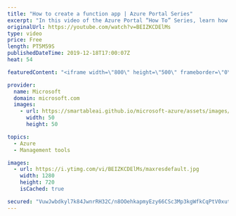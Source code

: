 ```yaml
---
title: "How to create a function app | Azure Portal Series"
excerpt: "In this video of the Azure Portal “How To” Series, learn how to create a function app using the Azure Portal.    Try out these features in the Azure portal: https://portal.azure.com   Keep connected on Twitter: https://twitter.com/AzurePortal   And make sure to keep an eye on our Azure Portal \"How to\""
originalUrl: https://youtube.com/watch?v=BEIZKCDElMs
type: video
price: Free
length: PT5M59S
publishedDateTime: 2019-12-18T17:00:07Z
heat: 54

featuredContent: "<iframe width=\"800\" height=\"500\" frameborder=\"0\" src=\"https://www.youtube.com/embed/BEIZKCDElMs\" allow=\"accelerometer; autoplay; encrypted-media; gyroscope; picture-in-picture\" allowfullscreen></iframe>"

provider:
  name: Microsoft
  domain: microsoft.com
  images:
    - url: https://smartableai.github.io/microsoft-azure/assets/images/organizations/microsoft.com-50x50.jpg
      width: 50
      height: 50

topics:
  - Azure
  - Management tools

images:
  - url: https://i.ytimg.com/vi/BEIZKCDElMs/maxresdefault.jpg
    width: 1280
    height: 720
    isCached: true

secured: "VuwJwbdkyl7k84JwnrRH32C/n8OOehkapmyEzy66CSc3Mp3kgWfkCqPtV0xut09ZWyfuqgCZocp38oj/wAEyULcC/IeWSNyqNkt5ojZsuZJHylRVisIdY0Dg+62DaOnlPdGs26JzEpfffBdfSCpqtlVhyLz1xMp+bLM7drBSrgebXClnoWFdXhV3WjFu7WK8seP8ur05RrfudyXRV3V/aenjx1saBxOjFwKsu/b/AiIFrtn2inxuT42I05zd5q2ZPy5eMnQ/LeWzMseGFaNSd8HCvbanQ9624wr+yLbNricz8cfGW1gY5OZizP0u913roSd7Ku7s1rYI1IEvCxbyfayKrOr0GjS0iKI0KfxhaP0ZcMPkSc2wBYjPcE1hhx/5XvG+pithcIVv1IsgMIqSgzuIkykcsU9zyoCN2tTFqkA=;qbizAtEdKA+KnkffvDFSJw=="
---
```


